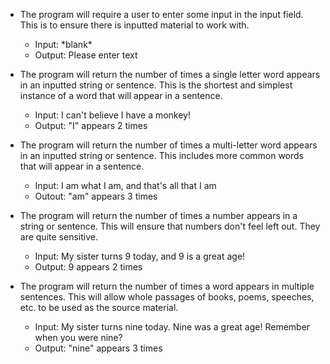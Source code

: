 * The program will require a user to enter some input in the input field. This is to ensure there is inputted material to work with.
    * Input: \*blank\*
    * Output: Please enter text

* The program will return the number of times a single letter word appears in an inputted string or sentence. This is the shortest and simplest instance of a word that will appear in a sentence.
    * Input: I can't believe I have a monkey!
    * Output: "I" appears 2 times

* The program will return the number of times a multi-letter word appears in an inputted string or sentence. This includes more common words that will appear in a sentence.
    * Input: I am what I am, and that's all that I am
    * Outout: "am" appears 3 times

* The program will return the number of times a number appears in a string or sentence. This will ensure that numbers don't feel left out. They are quite sensitive.
    * Input: My sister turns 9 today, and 9 is a great age!
    * Output: 9 appears 2 times

* The program will return the number of times a word appears in multiple sentences. This will allow whole passages of books, poems, speeches, etc. to be used as the source material.
    * Input: My sister turns nine today. Nine was a great age! Remember when you were nine?
    * Output: "nine" appears 3 times
